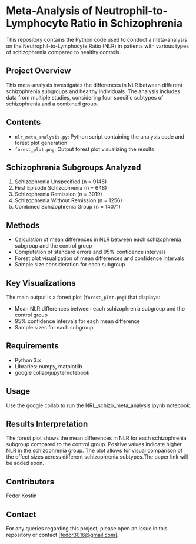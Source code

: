 # Meta-Analysis of Neutrophil-to-Lymphocyte Ratio in Schizophrenia

This repository contains the Python code used to conduct a meta-analysis on the Neutrophil-to-Lymphocyte Ratio (NLR) in patients with various types of schizophrenia compared to healthy controls.

## Project Overview

This meta-analysis investigates the differences in NLR between different schizophrenia subgroups and healthy individuals. The analysis includes data from multiple studies, considering four specific subtypes of schizophrenia and a combined group.

## Contents

- `nlr_meta_analysis.py`: Python script containing the analysis code and forest plot generation
- `forest_plot.png`: Output forest plot visualizing the results

## Schizophrenia Subgroups Analyzed

1. Schizophrenia Unspecified (n = 9148)
2. First Episode Schizophrenia (n = 648)
3. Schizophrenia Remission (n = 3019)
4. Schizophrenia Without Remission (n = 1256)
5. Combined Schizophrenia Group (n = 14071)

## Methods

- Calculation of mean differences in NLR between each schizophrenia subgroup and the control group
- Computation of standard errors and 95% confidence intervals
- Forest plot visualization of mean differences and confidence intervals
- Sample size consideration for each subgroup

## Key Visualizations

The main output is a forest plot (`forest_plot.png`) that displays:
- Mean NLR differences between each schizophrenia subgroup and the control group
- 95% confidence intervals for each mean difference
- Sample sizes for each subgroup

## Requirements

- Python 3.x
- Libraries: numpy, matplotlib
- google collab/jupyternotebook

## Usage

Use the google collab to run the NRL_schizo_meta_analysis.ipynb notebook.

## Results Interpretation

The forest plot shows the mean differences in NLR for each schizophrenia subgroup compared to the control group. Positive values indicate higher NLR in the schizophrenia group. The plot allows for visual comparison of the effect sizes across different schizophrenia subtypes.The paper link will be added soon.

## Contributors

Fedor Kostin

## Contact

For any queries regarding this project, please open an issue in this repository or contact [fedor3016@gmail.com].
